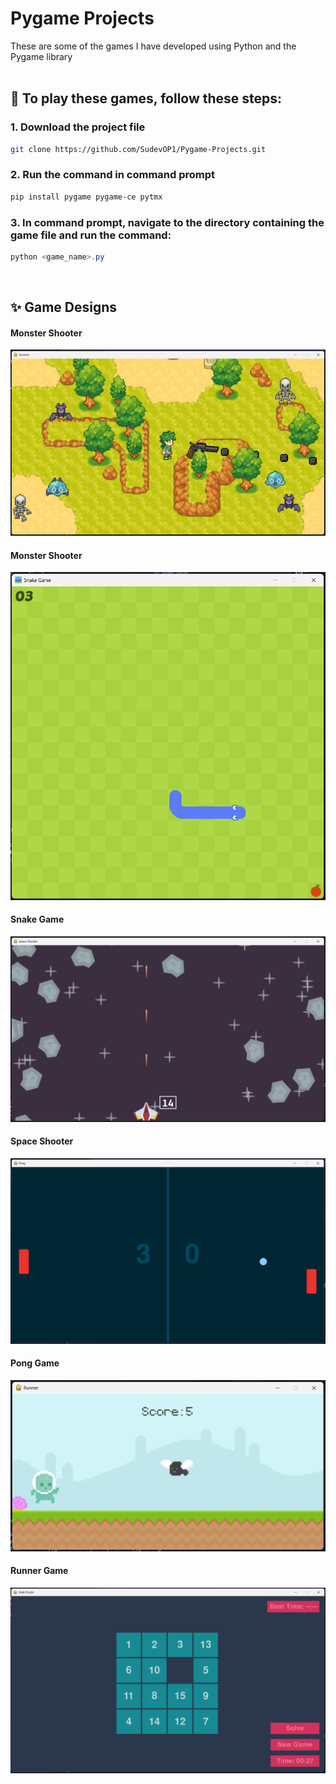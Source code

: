# Pygame Projects

These are some of the games I have developed using Python and the Pygame library<br>
<br>

## 🚀 To play these games, follow these steps:

### 1. Download the project file
```bash
git clone https://github.com/SudevOP1/Pygame-Projects.git
```
### 2. Run the command in command prompt<br>
```powershell
pip install pygame pygame-ce pytmx
```
### 3. In command prompt, navigate to the directory containing the game file and run the command:
```powershell
python <game_name>.py
```
<br>

## ✨ Game Designs
#### Monster Shooter
![Monster Shooter](https://raw.githubusercontent.com/SudevOP1/Pygame-Projects/main/Monster%20Shooter/Implementation.png)<br>
#### Monster Shooter
![Snake Game](https://raw.githubusercontent.com/SudevOP1/Pygame-Projects/main/Snake%20Game/Implementation.png)<br>
#### Snake Game
![Space Shooter](https://raw.githubusercontent.com/SudevOP1/Pygame-Projects/main/Space%20Shooter/Implementation.png)<br>
#### Space Shooter
![Pong Game](https://raw.githubusercontent.com/SudevOP1/Pygame-Projects/main/Pong%20Game/Implementation.png)<br>
#### Pong Game
![Runner Game](https://raw.githubusercontent.com/SudevOP1/Pygame-Projects/main/Runner%20Game/Implementation.png)<br>
#### Runner Game
![Slide Puzzle](https://raw.githubusercontent.com/SudevOP1/Pygame-Projects/main/Slide%20Puzzle/Implementation.png)<br>
<br>